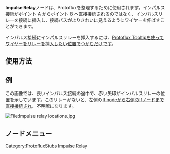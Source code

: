 <languages></languages>

**Impulse
Relay**ノードは、Protofluxを整理するために使用されます。インパルス接続がポイント
A からポイント B
へ直接接続されるのではなく、インパルスリレーを接続に挿入し、接続パスがよりきれいに見えるようにワイヤーを伸ばすことができます。

インパルス接続にインパルスリレーを挿入するには、[Protoflux
Tooltipを使ってワイヤーをリレーを挿入したい位置でつかむだけです](Protoflux_Tooltip "wikilink")。

## 使用方法

## 例

この画像では、長いインパルス接続の途中で、赤い矢印がインパルスリレーの位置を示しています。このリレーがないと、左側の[If
nodeから右側のIfノードまで直接接続され](If_(Protoflux_node)/ja "wikilink")、不明瞭になります。

![<File:Impulse> relay
locations.jpg](Impulse_relay_locations.jpg "File:Impulse relay locations.jpg")

## ノードメニュー

[Category:ProtofluxStubs](Category:ProtofluxStubs "wikilink") [Impulse
Relay](Category:Protoflux{{#translation:}} "wikilink")